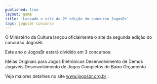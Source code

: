 ```yaml
---
published: true
layout: game
title: 'Lançado o site da 2ª edição do concurso JogosBr'
tags: jogosbr concurso
---
```

O Ministério da Cultura lançou oficialmente o site da segunda edição do concurso JogosBr.

Este ano o JogosBr estará dividido em 3 concursos:

Idéias Originais para Jogos Eletrônicos
Desenvolvimento de Demos Jogáveis
Desenvolvimento de Jogos Completos de Baixo Orçamento

Veja maiores detalhes no site <a href="http://www.jogosbr.org.br" target="_blank">www.jogosbr.org.br</a>
 .
